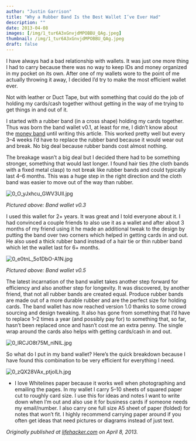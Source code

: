 ```yaml
---
author: "Justin Garrison"
title: "Why a Rubber Band Is the Best Wallet I’ve Ever Had"
description: ""
date: 2013-04-08
images: [/img/1_tur6A3xGnvjdMPOBBU_QAg.jpeg]
thumbnail: /img/1_tur6A3xGnvjdMPOBBU_QAg.jpeg
draft: false
---
```


I have always had a bad relationship with wallets. It was just one more thing I had to carry because there was no way to keep IDs and money organized in my pocket on its own. After one of my wallets wore to the point of me actually throwing it away, I decided I’d try to make the most efficient wallet ever.

Not with leather or Duct Tape, but with something that could do the job of holding my cards/cash together without getting in the way of me trying to get things in and out of it.

I started with a rubber band (in a cross shape) holding my cards together. Thus was born the band wallet v0.1, at least for me, I didn’t know about the [money band](http://www.money-band.com/index.htm) until writing this article. This worked pretty well but every 3–4 weeks I’d have to replace the rubber band because it would wear out and break. No big deal because rubber bands cost almost nothing.

The breakage wasn’t a big deal but I decided there had to be something stronger, something that would last longer. I found hair ties (the cloth bands with a fixed metal clasp) to not break like rubber bands and could typically last 4–6 months. This was a huge step in the right direction and the cloth band was easier to move out of the way than rubber.

![0_O_yJxhcu_GWV3UIl.jpg](/img/0_O_yJxhcu_GWV3UIl.jpg)

_Pictured above: Band wallet v0.3_

I used this wallet for 2+ years. It was great and I told everyone about it. I had convinced a couple friends to also use it as a wallet and after about 3 months of my friend using it he made an additional tweak to the design by putting the band over two corners which helped in getting cards in and out. He also used a thick rubber band instead of a hair tie or thin rubber band which let the wallet last for 6+ months.

![0_e0tnL_5o1DbO-A1N.jpg](/img/0_e0tnL_5o1DbO-A1N.jpg)

_Pictured above: Band wallet v0.5_

The latest incarnation of the band wallet takes another step forward for efficiency and also another step for longevity. It was discovered, by another friend, that not all rubber bands are created equal. Produce rubber bands are made out of a more durable rubber and are the perfect size for holding cards. The band wallet has now reached version 1.0 thanks to some crowd sourcing and design tweaking. It also has gone from something that I’d have to replace 1–2 times a year (and possibly pay for) to something that, so far, hasn’t been replaced once and hasn’t cost me an extra penny. The single wrap around the cards also helps with getting cards/cash in and out.

![0_lRCJO8t75M_nlNIL.jpg](/img/0_lRCJO8t75M_nlNIL.jpg)

So what do I put in my band wallet? Here’s the quick breakdown because I have found this combination to be very efficient for everything I need.

![0_zQX28VAx_ptjolLh.jpg](/img/0_zQX28VAx_ptjolLh.jpg)

- I love Whitelines paper because it works well when photographing and emailing the pages. In my wallet I carry 5–10 sheets of squared paper cut to roughly card size. I use this for ideas and notes I want to write down when I’m out and also use it for business cards if someone needs my email/number. I also carry one full size A5 sheet of paper (folded) for notes that won’t fit. I highly recommend carrying paper around if you often get ideas that need pictures or diagrams instead of just text.

_Originally published at [lifehacker.com](http://lifehacker.com/5993929/why-the-band-wallet-is-the-best-wallet-ever) on April 8, 2013._

